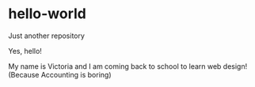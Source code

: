 # hello-world
Just another repository

Yes, hello!

My name is Victoria and I am coming back to school to learn web design!
(Because Accounting is boring)
